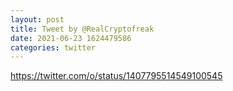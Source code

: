 ```yaml
--- 
layout: post 
title: Tweet by @RealCryptofreak 
date: 2021-06-23 1624479586 
categories: twitter 
--- 
```

https://twitter.com/o/status/1407795514549100545